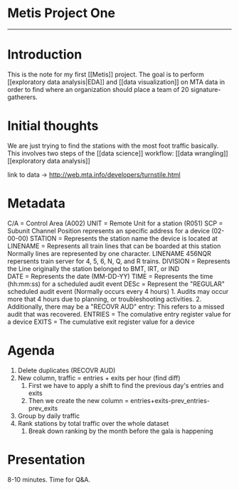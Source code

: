 # Metis Project One
---
# Introduction
This is the note for my first [[Metis]] project. The goal is to perform [[exploratory data analysis|EDA]] and [[data visualization]] on MTA data in order to find where an organization should place a team of 20 signature-gatherers. 

# Initial thoughts
We are just trying to find the stations with the most foot traffic basically. This involves two steps of the [[data science]] workflow:
[[data wrangling]]
[[exploratory data analysis]]

link to data -> http://web.mta.info/developers/turnstile.html

# Metadata
C/A      = Control Area (A002)
UNIT     = Remote Unit for a station (R051)
SCP      = Subunit Channel Position represents an specific address for a device (02-00-00)
STATION  = Represents the station name the device is located at
LINENAME = Represents all train lines that can be boarded at this station
           Normally lines are represented by one character.  LINENAME 456NQR repersents train server for 4, 5, 6, N, Q, and R trains.
DIVISION = Represents the Line originally the station belonged to BMT, IRT, or IND   
DATE     = Represents the date (MM-DD-YY)
TIME     = Represents the time (hh:mm:ss) for a scheduled audit event
DESc     = Represent the "REGULAR" scheduled audit event (Normally occurs every 4 hours)
           1. Audits may occur more that 4 hours due to planning, or troubleshooting activities. 
           2. Additionally, there may be a "RECOVR AUD" entry: This refers to a missed audit that was recovered. 
ENTRIES  = The comulative entry register value for a device
EXITS    = The cumulative exit register value for a device

# Agenda
1. Delete duplicates (RECOVR AUD)
2. New column, traffic = entries + exits per hour (find diff)
	1. First we have to apply a shift to find the previous day's entries and exits
	2. Then we create the new column = entries+exits-prev_entries-prev_exits 
3. Group by daily traffic
4. Rank stations by total traffic over the whole dataset
	1. Break down ranking by the month before the gala is happening

# Presentation
8-10 minutes. Time for Q&A. 